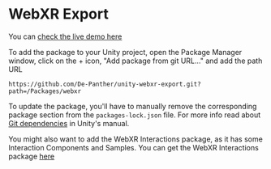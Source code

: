 # WebXR Export

You can [check the live demo here](https://de-panther.github.io/unity-webxr-export)

To add the package to your Unity project, open the Package Manager window, click on the + icon, "Add package from git URL..." and add the path URL

`https://github.com/De-Panther/unity-webxr-export.git?path=/Packages/webxr`

To update the package, you'll have to manually remove the corresponding package section from the `packages-lock.json` file. For more info read about [Git dependencies](https://docs.unity3d.com/Manual/upm-git.html) in Unity's manual.


You might also want to add the WebXR Interactions package, as it has some Interaction Components and Samples.
You can get the WebXR Interactions package [here](../webxr-interactions)